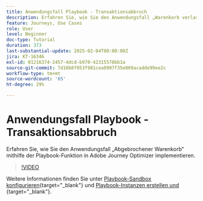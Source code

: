 ```yaml
---
title: Anwendungsfall Playbook - Transaktionsabbruch
description: Erfahren Sie, wie Sie den Anwendungsfall „Warenkorb verlassen“ mithilfe der Playbook-Funktion in Adobe Journey Optimizer (AJO) implementieren.
feature: Journeys, Use Cases
role: User
level: Beginner
doc-type: Tutorial
duration: 373
last-substantial-update: 2025-02-04T00:00:00Z
jira: KT-16346
exl-id: 01216374-2457-4dcd-b970-42315578bb1a
source-git-commit: 7d10b8f053f981cea8997f35e069acadde99ee2c
workflow-type: tm+mt
source-wordcount: '65'
ht-degree: 29%

---
```


# Anwendungsfall Playbook - Transaktionsabbruch

Erfahren Sie, wie Sie den Anwendungsfall „Abgebrochener Warenkorb“ mithilfe der Playbook-Funktion in Adobe Journey Optimizer implementieren.

>[!VIDEO](https://video.tv.adobe.com/v/3443973/?learn=on&enablevpops&captions=ger)

Weitere Informationen finden Sie unter [Playbook-Sandbox konfigurieren](https://experienceleague.adobe.com/de/docs/platform-learn/tutorials/use-case-playbooks/configure-a-playbook-sandbox){target="_blank"} und [Playbook-Instanzen erstellen und ](https://experienceleague.adobe.com/de/docs/platform-learn/tutorials/use-case-playbooks/create-and-publish-a-playbook-instance){target="_blank"}.
